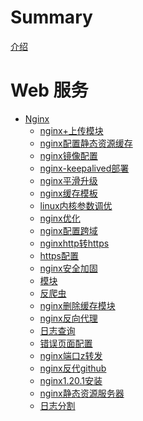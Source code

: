 <!--
 * @Author: wolf-li
 * @Date: 2024-10-20 09:31:06
 * @LastEditTime: 2024-10-20 21:09:40
 * @LastEditors: wolf-li
 * @Description: 
 * @FilePath: /note/src/SUMMARY.md
 * talk is cheep show me your code.
-->
# Summary

[介绍](README.md)

# Web 服务
- [Nginx](./Nginx/introduce.md)
  - [nginx+上传模块](Nginx/nginx+上传模块.md)
  - [nginx配置静态资源缓存](Nginx/nginx配置静态资源缓存.md)
  - [nginx镜像配置](Nginx/nginx镜像配置.md)
  - [nginx-keepalived部署](Nginx/nginx-keepalived部署.md)
  - [nginx平滑升级](Nginx/nginx平滑升级.md)
  - [nginx缓存模板](Nginx/nginx缓存模板.md)
  - [linux内核参数调优](Nginx/linux内核参数调优.md)
  - [nginx优化](Nginx/nginx优化.md)
  - [nginx配置跨域](Nginx/nginx配置跨域.md)
  - [nginxhttp转https](Nginx/nginxhttp转https.md)
  - [https配置](Nginx/https配置.md)
  - [nginx安全加固](Nginx/nginx安全加固.md)
  - [模块](Nginx/模块.md)
  - [反爬虫](Nginx/反爬虫.md)
  - [nginx删除缓存模块](Nginx/nginx删除缓存模块.md)
  - [nginx反向代理](Nginx/nginx反向代理.md)
  - [日志查询](Nginx/日志查询.md)
  - [错误页面配置](Nginx/错误页面配置.md)
  - [nginx端口z转发](Nginx/nginx端口z转发.md)
  - [nginx反代github](Nginx/nginx反代github.md)
  - [nginx1.20.1安装](Nginx/nginx1.20.1安装.md)
  - [nginx静态资源服务器](Nginx/nginx静态资源服务器.md)
  - [日志分割](Nginx/日志分割.md)


